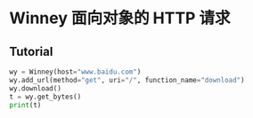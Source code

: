 # Winney 面向对象的 HTTP 请求  

## Tutorial
``` python
wy = Winney(host="www.baidu.com")
wy.add_url(method="get", uri="/", function_name="download")
wy.download()
t = wy.get_bytes()
print(t)
```
